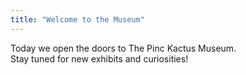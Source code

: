 ```yaml
---
title: "Welcome to the Museum"
---
```


Today we open the doors to The Pinc Kactus Museum.  
Stay tuned for new exhibits and curiosities!